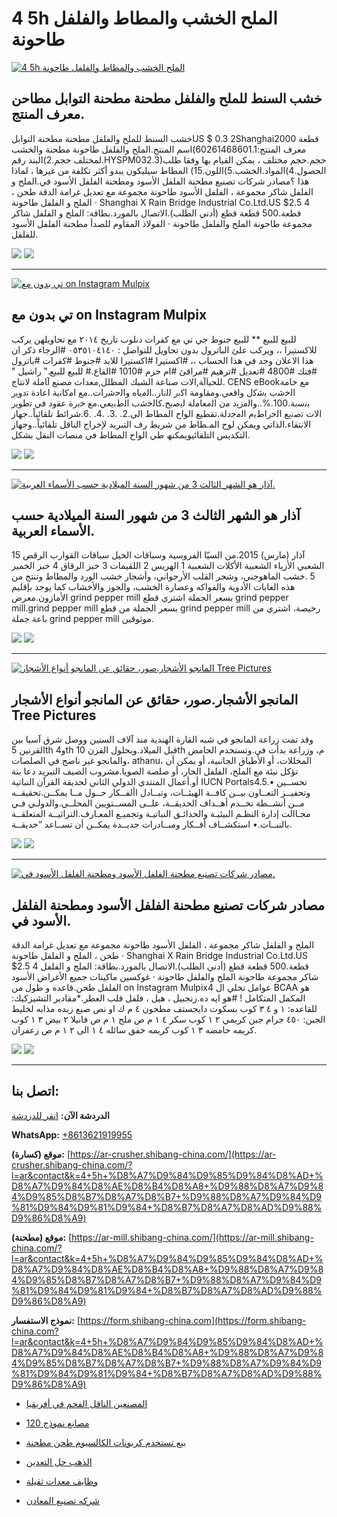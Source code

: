 # 4 5h الملح الخشب والمطاط والفلفل طاحونة

<a href="https://swt.shibang-china.com/?l=ar&img&k=4+5h+%D8%A7%D9%84%D9%85%D9%84%D8%AD+%D8%A7%D9%84%D8%AE%D8%B4%D8%A8+%D9%88%D8%A7%D9%84%D9%85%D8%B7%D8%A7%D8%B7+%D9%88%D8%A7%D9%84%D9%81%D9%84%D9%81%D9%84+%D8%B7%D8%A7%D8%AD%D9%88%D9%86%D8%A9" target="_blank">![4 5h الملح الخشب والمطاط والفلفل طاحونة](http://static.shibang-china.com/all-800x300/890.jpg)</a>

## خشب السنط للملح والفلفل مطحنة مطحنة التوابل مطاحن معرف المنتج.
خشب السنط للملح والفلفل مطحنة مطحنة التوابلUS $ 0.3 2Shanghai2000 قطعة معرف المنتج:60261468601.1)اسم المنتج.الملح والفلفل طاحونة مطحنة والخشب لمختلف حجم.2)البند رقم.HYSPM032.3)حجم.حجم مختلف ، يمكن القيام بها وفقا طلب الحصول.4)المواد.الخشب.5)اللون.15) المطاط سيليكون يبدو أكثر تكلفة من غيرها ، لماذا هذا ؟مصادر شركات تصنيع مطحنة الفلفل الأسود ومطحنة الفلفل الأسود في.الملح و الفلفل شاكر مجموعة ، الفلفل الأسود طاحونة مجموعة مع تعديل غرامة الدقة طحن ، الملح و الفلفل طاحونة &middot; Shanghai X Rain Bridge Industrial Co.Ltd.US $2.5 4 قطعة.500 قطعة قطع (أدني الطلب).الاتصال بالمورد.بطاقة: الملح و الفلفل شاكر مجموعة طاحونة الملح والفلفل طاحونة &middot; الفولاذ المقاوم للصدأ مطحنة الفلفل الأسود للفلفل.


<a href="https://whatsapp.shibangsoft.com/WhatsApp.php" target="_blank" title="WhatsApp">![](http://static.shibang-china.com/icon/whatsapp.png)</a> <a href="https://swt.shibang-china.com/?l=ar&icon&k=4+5h+%D8%A7%D9%84%D9%85%D9%84%D8%AD+%D8%A7%D9%84%D8%AE%D8%B4%D8%A8+%D9%88%D8%A7%D9%84%D9%85%D8%B7%D8%A7%D8%B7+%D9%88%D8%A7%D9%84%D9%81%D9%84%D9%81%D9%84+%D8%B7%D8%A7%D8%AD%D9%88%D9%86%D8%A9" target="_blank">![](http://static.shibang-china.com/icon/chat-ar.png)</a>

---

<a href="https://swt.shibang-china.com/?l=ar&img&k=4+5h+%D8%A7%D9%84%D9%85%D9%84%D8%AD+%D8%A7%D9%84%D8%AE%D8%B4%D8%A8+%D9%88%D8%A7%D9%84%D9%85%D8%B7%D8%A7%D8%B7+%D9%88%D8%A7%D9%84%D9%81%D9%84%D9%81%D9%84+%D8%B7%D8%A7%D8%AD%D9%88%D9%86%D8%A9" target="_blank">![تي بدون مع on Instagram Mulpix](http://static.shibang-china.com/all-800x300/714.jpg)</a>

## تي بدون مع on Instagram Mulpix
للبيع للبيع ** للبيع جنوط جي تي مع كفرات دنلوب تاريخ ٢٠١٤ مع تحاويلهن يركب للاكستيرا ،، ويركب علئ الباترول بدون تحاويل للتواصل : ٠٥٣٥١٠٤١٤٠ #الرجاء ذكر ان هذا الاعلان وجد في هذا الحساب ،، #اكستيرا #اكستيرا للابد #جنوط #كفرات #باترول #فتك #4800 #تعديل #ترهيم #مراقئ #ام حزم #1010 #القاع.# للبيع للبيع.&quot; راﺷﻴﻞ &quot; ﻟﻠﺤﻴﺎآﺔ,اﻻت ﺻﻨﺎﻋﺔ اﻟﺸﺒﻚ اﻟﻤﻈﻠﻞ,ﻣﻌﺪات ﻣﺼﻨﻊ آﺎﻣﻠﺔ ﻻﻧﺘﺎج. CENS eBookﻣﻊ ﺧﺎﻣﺔ اﻟﺧﺷب ﺑﺷﮐل واﻗﻌﻲ.وﻣﻘﺎوﻣﺔ اﮐﺑر ﻟﻟﻧﺎر..اﻟﻣﯾﺎه واﻟﺣﺷرات..ﻣﻊ اﻣﮐﺎﻧﯾﺔ اﻋﺎدة ﺗدوﯾر ﺑﻧﺳﺑﺔ.100.%..واﻟﻣزﯾد ﻣن اﻟﻣﻌﺎﻣﻟﺔ ﻟﯾﺻﺑﺢ.ﮐﺎﻟﺧﺷب اﻟطﺑﯾﻌﻲ.ﻣﻊ ﺧﺑرة ﻋﻘود ﻓﻲ ﺗطوﯾر اﻻت ﺗﺻﻧﯾﻊ اﻟﺧراطﯾم اﻟﻣﺟدﻟﺔ.ﺗﻘﻄﯿﻊ اﻟﻮاح اﻟﻤﻄﺎط اﻟﻰ.2. .3. .4. .6.ﺷﺮاﺋﻂ ﺗﻠﻘﺎﺋﯿﺎً..ﺟﮭﺎز اﻻﻧﺘﻘﺎء.اﻟﺬاﺗﻲ وﯾﻤﻜﻦ ﻟﻮح اﻟﻤ.ﻄﺎط ﻣﻦ ﺷﺮﯾﻂ رف اﻟﺘﺒﺮﯾﺪ ﻹﺧﺮاج اﻟﻨﺎﻗﻞ ﺗﻠﻘﺎﺋﯿﺎً..وﺟﮭﺎز اﻟﺘﻜﺪﯾﺲ اﻟﺘﻠﻘﺎﺋﯿﻮﯾﻤﻜﻨﮫ ﻃﻲ اﻟﻮاح اﻟﻤﻄﺎط ﻓﻲ ﻣﻨﺼﺎت اﻟﻨﻘﻞ ﺑﺸﻜﻞ.


<a href="https://whatsapp.shibangsoft.com/WhatsApp.php" target="_blank" title="WhatsApp">![](http://static.shibang-china.com/icon/whatsapp.png)</a> <a href="https://swt.shibang-china.com/?l=ar&icon&k=4+5h+%D8%A7%D9%84%D9%85%D9%84%D8%AD+%D8%A7%D9%84%D8%AE%D8%B4%D8%A8+%D9%88%D8%A7%D9%84%D9%85%D8%B7%D8%A7%D8%B7+%D9%88%D8%A7%D9%84%D9%81%D9%84%D9%81%D9%84+%D8%B7%D8%A7%D8%AD%D9%88%D9%86%D8%A9" target="_blank">![](http://static.shibang-china.com/icon/chat-ar.png)</a>

---

<a href="https://swt.shibang-china.com/?l=ar&img&k=4+5h+%D8%A7%D9%84%D9%85%D9%84%D8%AD+%D8%A7%D9%84%D8%AE%D8%B4%D8%A8+%D9%88%D8%A7%D9%84%D9%85%D8%B7%D8%A7%D8%B7+%D9%88%D8%A7%D9%84%D9%81%D9%84%D9%81%D9%84+%D8%B7%D8%A7%D8%AD%D9%88%D9%86%D8%A9" target="_blank">![آذار هو الشهر الثالث 3 من شهور السنة الميلادية حسب الأسماء العربية.](http://static.shibang-china.com/all-800x300/838.jpg)</a>

## آذار هو الشهر الثالث 3 من شهور السنة الميلادية حسب الأسماء العربية.
15 آذار (مارس) 2015.من السيّا الفروسية وسباقات الخيل سباقات القوارب الرقص الشعبي الأزياء الشعبية الأكلات الشعبية 1 الهريس 2 اللقيمات 3 خبز الرقاق 4 خبز الخمير 5 .خشب الماهوجني، وشجر القلب الأرجواني، وأشجار خشب الورد والمطاط وتنتج من هذه الغابات الأدوية والفواكه وعصارة الخشب، والجوز والأخشاب كما يوجد بإقليم الأمازون.معرض grind pepper mill بسعر الجملة اشتري قطع grind pepper mill.grind pepper mill بسعر الجملة من قطع grind pepper mill رخيصة، اشتري من باعة جملة grind pepper mill موثوقين.


<a href="https://whatsapp.shibangsoft.com/WhatsApp.php" target="_blank" title="WhatsApp">![](http://static.shibang-china.com/icon/whatsapp.png)</a> <a href="https://swt.shibang-china.com/?l=ar&icon&k=4+5h+%D8%A7%D9%84%D9%85%D9%84%D8%AD+%D8%A7%D9%84%D8%AE%D8%B4%D8%A8+%D9%88%D8%A7%D9%84%D9%85%D8%B7%D8%A7%D8%B7+%D9%88%D8%A7%D9%84%D9%81%D9%84%D9%81%D9%84+%D8%B7%D8%A7%D8%AD%D9%88%D9%86%D8%A9" target="_blank">![](http://static.shibang-china.com/icon/chat-ar.png)</a>

---

<a href="https://swt.shibang-china.com/?l=ar&img&k=4+5h+%D8%A7%D9%84%D9%85%D9%84%D8%AD+%D8%A7%D9%84%D8%AE%D8%B4%D8%A8+%D9%88%D8%A7%D9%84%D9%85%D8%B7%D8%A7%D8%B7+%D9%88%D8%A7%D9%84%D9%81%D9%84%D9%81%D9%84+%D8%B7%D8%A7%D8%AD%D9%88%D9%86%D8%A9" target="_blank">![المانجو الأشجار.صور، حقائق عن المانجو أنواع الأشجار Tree Pictures](http://static.shibang-china.com/all-800x300/565.jpg)</a>

## المانجو الأشجار.صور، حقائق عن المانجو أنواع الأشجار Tree Pictures
وقد تمت زراعة المانجو في شبه القارة الهندية منذ آلاف السنين ووصل شرق آسيا بين القرنين 5th و4th قبل الميلاد.وبحلول القرن 10th م، وزراعة بدأت في.وتستخدم الحامض والمانجو غير ناضج في الصلصات، athanu، المخللات، أو الأطباق الجانبية، أو يمكن أن تؤكل نيئة مع الملح، الفلفل الحار، أو صلصة الصويا.مشروب الصيف التبريد دعا بنة أو.أعمال المنتدي الدولي الثاني لحديقة القرآن النباتية IUCN Portals4.5.• تحســين وتحفيــز التعــاون بيــن كافــة الهيئــات، وتبــادل األفــكار حــول مــا يمكــن.تحقيقــه مــن أنشــطة تخــدم أهــداف الحديقــة، علــى المســتويين المحلــي.والدولـي فـي مجـاالت إدارة النظـم البيئيـة والحدائـق النباتيـة وتجميـع المعـارف.التراثيــة المتعلقــة بالنبــات.• استكشــاف أفــكار ومبــادرات جديــدة يمكــن أن تســاعد “حديقــة.


<a href="https://whatsapp.shibangsoft.com/WhatsApp.php" target="_blank" title="WhatsApp">![](http://static.shibang-china.com/icon/whatsapp.png)</a> <a href="https://swt.shibang-china.com/?l=ar&icon&k=4+5h+%D8%A7%D9%84%D9%85%D9%84%D8%AD+%D8%A7%D9%84%D8%AE%D8%B4%D8%A8+%D9%88%D8%A7%D9%84%D9%85%D8%B7%D8%A7%D8%B7+%D9%88%D8%A7%D9%84%D9%81%D9%84%D9%81%D9%84+%D8%B7%D8%A7%D8%AD%D9%88%D9%86%D8%A9" target="_blank">![](http://static.shibang-china.com/icon/chat-ar.png)</a>

---

<a href="https://swt.shibang-china.com/?l=ar&img&k=4+5h+%D8%A7%D9%84%D9%85%D9%84%D8%AD+%D8%A7%D9%84%D8%AE%D8%B4%D8%A8+%D9%88%D8%A7%D9%84%D9%85%D8%B7%D8%A7%D8%B7+%D9%88%D8%A7%D9%84%D9%81%D9%84%D9%81%D9%84+%D8%B7%D8%A7%D8%AD%D9%88%D9%86%D8%A9" target="_blank">![مصادر شركات تصنيع مطحنة الفلفل الأسود ومطحنة الفلفل الأسود في.](http://static.shibang-china.com/all-800x300/1075.jpg)</a>

## مصادر شركات تصنيع مطحنة الفلفل الأسود ومطحنة الفلفل الأسود في.
الملح و الفلفل شاكر مجموعة ، الفلفل الأسود طاحونة مجموعة مع تعديل غرامة الدقة طحن ، الملح و الفلفل طاحونة &middot; Shanghai X Rain Bridge Industrial Co.Ltd.US $2.5 4 قطعة.500 قطعة قطع (أدني الطلب).الاتصال بالمورد.بطاقة: الملح و الفلفل شاكر مجموعة طاحونة الملح والفلفل طاحونة &middot; غوكسين ماكينات جميع الأغراض الأسود الفلفل طحن.قاعده و طول من on Instagram Mulpix4 عوامل تخلي ال BCAA هو المكمل المتكامل ! #هو ايه ده.زنجبيل ، هيل ، فلفل قلب العطر.*مقادير التشيزكيك: للقاعده: ١ و ٤ ٣ كوب بسكوت دايجستف مطحون ٤ م ك او نص صبع زبده مذابه لخليط الجبن: ٤٥٠ جرام جبن كريمي ٢ ١ كوب سكر ٤ ١ م ص ملح ١ م ص فانيلا ٢ بيض ٣ ١ كوب كريمه حامضه ٣ ١ كوب كريمه خفق سائله ٤ ١ الى ٢ ١ م ص زعفران.


<a href="https://whatsapp.shibangsoft.com/WhatsApp.php" target="_blank" title="WhatsApp">![](http://static.shibang-china.com/icon/whatsapp.png)</a> <a href="https://swt.shibang-china.com/?l=ar&icon&k=4+5h+%D8%A7%D9%84%D9%85%D9%84%D8%AD+%D8%A7%D9%84%D8%AE%D8%B4%D8%A8+%D9%88%D8%A7%D9%84%D9%85%D8%B7%D8%A7%D8%B7+%D9%88%D8%A7%D9%84%D9%81%D9%84%D9%81%D9%84+%D8%B7%D8%A7%D8%AD%D9%88%D9%86%D8%A9" target="_blank">![](http://static.shibang-china.com/icon/chat-ar.png)</a>

---
## اتصل بنا:

**الدردشة الآن:** [انقر للدردشة](https://swt.shibang-china.com?l=ar&contact&k=4+5h+%D8%A7%D9%84%D9%85%D9%84%D8%AD+%D8%A7%D9%84%D8%AE%D8%B4%D8%A8+%D9%88%D8%A7%D9%84%D9%85%D8%B7%D8%A7%D8%B7+%D9%88%D8%A7%D9%84%D9%81%D9%84%D9%81%D9%84+%D8%B7%D8%A7%D8%AD%D9%88%D9%86%D8%A9)

**WhatsApp:**  [+8613621919955](https://whatsapp.shibangsoft.com/WhatsApp.php)

**موقع (كسارة):** [https://ar-crusher.shibang-china.com/](https://ar-crusher.shibang-china.com/?l=ar&contact&k=4+5h+%D8%A7%D9%84%D9%85%D9%84%D8%AD+%D8%A7%D9%84%D8%AE%D8%B4%D8%A8+%D9%88%D8%A7%D9%84%D9%85%D8%B7%D8%A7%D8%B7+%D9%88%D8%A7%D9%84%D9%81%D9%84%D9%81%D9%84+%D8%B7%D8%A7%D8%AD%D9%88%D9%86%D8%A9)

**موقع (مطحنة):** [https://ar-mill.shibang-china.com/](https://ar-mill.shibang-china.com/?l=ar&contact&k=4+5h+%D8%A7%D9%84%D9%85%D9%84%D8%AD+%D8%A7%D9%84%D8%AE%D8%B4%D8%A8+%D9%88%D8%A7%D9%84%D9%85%D8%B7%D8%A7%D8%B7+%D9%88%D8%A7%D9%84%D9%81%D9%84%D9%81%D9%84+%D8%B7%D8%A7%D8%AD%D9%88%D9%86%D8%A9)

**نموذج الاستفسار:** [https://form.shibang-china.com](https://form.shibang-china.com?l=ar&contact&k=4+5h+%D8%A7%D9%84%D9%85%D9%84%D8%AD+%D8%A7%D9%84%D8%AE%D8%B4%D8%A8+%D9%88%D8%A7%D9%84%D9%85%D8%B7%D8%A7%D8%B7+%D9%88%D8%A7%D9%84%D9%81%D9%84%D9%81%D9%84+%D8%B7%D8%A7%D8%AD%D9%88%D9%86%D8%A9)

* [المصنعين الناقل الفحم في أفريقيا](../25/%D8%A7%D9%84%D9%85%D8%B5%D9%86%D8%B9%D9%8A%D9%86%20%D8%A7%D9%84%D9%86%D8%A7%D9%82%D9%84%20%D8%A7%D9%84%D9%81%D8%AD%D9%85%20%D9%81%D9%8A%20%D8%A3%D9%81%D8%B1%D9%8A%D9%82%D9%8A%D8%A7.md)

* [مصانع نموذج 120](../22/%D9%85%D8%B5%D8%A7%D9%86%D8%B9%20%D9%86%D9%85%D9%88%D8%B0%D8%AC%20120.md)

* [بيع تستخدم كربونات الكالسيوم طحن مطحنة](../25/%D8%A8%D9%8A%D8%B9%20%D8%AA%D8%B3%D8%AA%D8%AE%D8%AF%D9%85%20%D9%83%D8%B1%D8%A8%D9%88%D9%86%D8%A7%D8%AA%20%D8%A7%D9%84%D9%83%D8%A7%D9%84%D8%B3%D9%8A%D9%88%D9%85%20%D8%B7%D8%AD%D9%86%20%D9%85%D8%B7%D8%AD%D9%86%D8%A9.md)

* [الذهب حل التعدين](../22/%D8%A7%D9%84%D8%B0%D9%87%D8%A8%20%D8%AD%D9%84%20%D8%A7%D9%84%D8%AA%D8%B9%D8%AF%D9%8A%D9%86.md)

* [وظايف معدات ثقيلة](../21/%D9%88%D8%B8%D8%A7%D9%8A%D9%81%20%D9%85%D8%B9%D8%AF%D8%A7%D8%AA%20%D8%AB%D9%82%D9%8A%D9%84%D8%A9.md)

* [شركه تصنيع المعادن](../21/%D8%B4%D8%B1%D9%83%D9%87%20%D8%AA%D8%B5%D9%86%D9%8A%D8%B9%20%D8%A7%D9%84%D9%85%D8%B9%D8%A7%D8%AF%D9%86.md)
